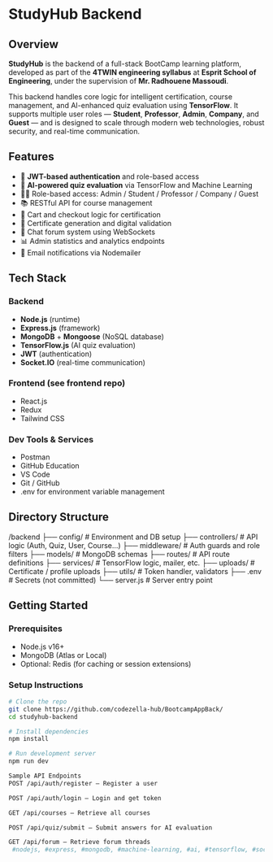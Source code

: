 # StudyHub Backend

## Overview

**StudyHub** is the backend of a full-stack BootCamp learning platform, developed as part of the **4TWIN engineering syllabus** at **Esprit School of Engineering**, under the supervision of **Mr. Radhouene Massoudi**.

This backend handles core logic for intelligent certification, course management, and AI-enhanced quiz evaluation using **TensorFlow**. It supports multiple user roles — **Student**, **Professor**, **Admin**, **Company**, and **Guest** — and is designed to scale through modern web technologies, robust security, and real-time communication.

## Features

- 🔐 **JWT-based authentication** and role-based access
- 🧠 **AI-powered quiz evaluation** via TensorFlow and Machine Learning
- 🧑‍🎓 Role-based access: Admin / Student / Professor / Company / Guest
- 📚 RESTful API for course management
- 🛒 Cart and checkout logic for certification
- 🧾 Certificate generation and digital validation
- 💬 Chat forum system using WebSockets
- 📊 Admin statistics and analytics endpoints
- 📨 Email notifications via Nodemailer

## Tech Stack

### Backend
- **Node.js** (runtime)
- **Express.js** (framework)
- **MongoDB** + **Mongoose** (NoSQL database)
- **TensorFlow.js** (AI quiz evaluation)
- **JWT** (authentication)
- **Socket.IO** (real-time communication)


### Frontend (see frontend repo)
- React.js
- Redux
- Tailwind CSS

### Dev Tools & Services
- Postman
- GitHub Education
- VS Code
- Git / GitHub
- .env for environment variable management

## Directory Structure
/backend
├── config/ # Environment and DB setup
├── controllers/ # API logic (Auth, Quiz, User, Course...)
├── middleware/ # Auth guards and role filters
├── models/ # MongoDB schemas
├── routes/ # API route definitions
├── services/ # TensorFlow logic, mailer, etc.
├── uploads/ # Certificate / profile uploads
├── utils/ # Token handler, validators
├── .env # Secrets (not committed)
└── server.js # Server entry point


## Getting Started

### Prerequisites

- Node.js v16+
- MongoDB (Atlas or Local)
- Optional: Redis (for caching or session extensions)

### Setup Instructions

```bash
# Clone the repo
git clone https://github.com/codezella-hub/BootcampAppBack/
cd studyhub-backend

# Install dependencies
npm install

# Run development server
npm run dev

Sample API Endpoints
POST /api/auth/register — Register a user

POST /api/auth/login — Login and get token

GET /api/courses — Retrieve all courses

POST /api/quiz/submit — Submit answers for AI evaluation

GET /api/forum — Retrieve forum threads
 #nodejs, #express, #mongodb, #machine-learning, #ai, #tensorflow, #socketio, #education, #esprit, #4twin, #jwt-auth, #backend, #rest-api, #web-development, #certificate-system
